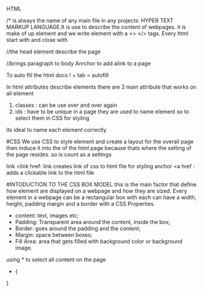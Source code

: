 HTML

/\* is always the name of any main file in any projects: HYPER TEXT MARKUP
LANGUAGE.It is use to describe the content of webpages. it is make of up element and we write element with a <> </> tags. Every html start with <html> and close with </html>

<head></head>//the head element describe the page
<p></p>//brings paragraph to body
<a></a> Anrchor to add alink to a page

To auto fill the html docs
! + tab = autofill

In html attributes describe elements
there are 2 main attribute that works on all element

1. classes : can be use over and over again
2. ids : have to be unique in a page
   they are used to name element so to select them in CSS for styling

its ideal to name each element correctly

#CSS
We use CSS to style element and create a layout for the overall page then induce it into the <head></head> of the html page because thats where the setting of the page resides. so <style></style> is count as a settings

link <link href: link creates link of css to html file for styling
anchor <a href : adds a clickable link to the html file

#INTODUCTION TO THE CSS BOX MODEL
this is the main factor that define how element are displayed on a webpage and how they are sized.
Every element in a webpage can be a rectangular box with each can have a width, height, padding margin and a border with a CSS Properties.

- content: text, images etc;
- Padding: Transparent area around the content, inside the box;
- Border: goes around the padding and the content;
- Margin: space between boxes;
- Fill Area: area that gets filled with background color or background image.

using \* to select all content on the page

- {

}
